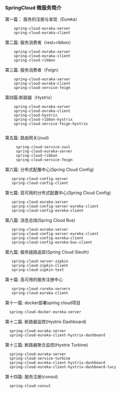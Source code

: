 ### SpringCloud 微服务简介

第一篇： 服务的注册与发现（Eureka）
```
    spring-cloud-euraka-server
    spring-cloud-euraka-client
```
第二篇: 服务消费者（rest+ribbon）
```
    spring-cloud-euraka-server
    spring-cloud-euraka-client
    spring-cloud-ribbon
```

第三篇: 服务消费者（Feign）
```
    spring-cloud-euraka-server
    spring-cloud-euraka-client
    spring-cloud-service-feign
```
第四篇:断路器（Hystrix）
```
    spring-cloud-euraka-server
    spring-cloud-euraka-client
    spring-cloud-hystrix
    spring-cloud-ribbon-hystrix
    spring-cloud-service-feign-hystrix
   
```
第五篇: 路由网关(zuul)
```
     spring-cloud-service-zuul
     spring-cloud-euraka-server
     spring-cloud-ribbon
     spring-cloud-service-feign
```
 第六篇: 分布式配置中心(Spring Cloud Config)
 ```
    spring-cloud-config-server
    spring-cloud-config-client
 ```
 第七篇: 高可用的分布式配置中心(Spring Cloud Config)
 ```
    spring-cloud-euraka-server
    spring-cloud-config-server-eureka-client
    spring-cloud-config-eureka-client
 ```
第八篇: 消息总线(Spring Cloud Bus)
 ```
    spring-cloud-euraka-server
    spring-cloud-config-server-eureka-client
    spring-cloud-config-eureka-client
    spring-cloud-config-eureka-bus-client
 ```
 第九篇: 服务链路追踪(Spring Cloud Sleuth)
 ```
    spring-cloud-server-zipkin
    spring-cloud-zipkin-client
    spring-cloud-zipkin-test
 ```
 第十篇: 高可用的服务注册中心
 ```
    spring-cloud-rureka-servers
    spring-cloud-euraka-client
 ```
  第十一篇: docker部署spring cloud项目
  ```
    spring-cloud-docker-eureka-server
  ```

  第十二篇: 断路器监控(Hystrix Dashboard)
  ```
    spring-cloud-euraka-server
    spring-cloud-eureka-client-hystrix-dashboard
  ```
  第十三篇: 断路器聚合监控(Hystrix Turbine)
  ```
    spring-cloud-euraka-server
    spring-cloud-service-turbine
    spring-cloud-eureka-client-hystrix-dashboard
    spring-cloud-eureka-client-hystrix-dashboard-lucy
  ```
  第十四篇: 服务注册(consul)
  ```
    spring-cloud-consul
  ```
